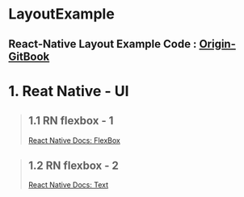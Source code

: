 LayoutExample
===
React-Native Layout Example Code : [Origin-GitBook](https://g6ling.gitbooks.io/react-native-tutorial-korean/1-3ko.html)
---

# 1. Reat Native - UI
> ## 1.1 RN flexbox - 1
> [React Native Docs: FlexBox](https://reactnative.dev/docs/flexbox#__docusaurus)

> ## 1.2 RN flexbox - 2
> [React Native Docs: Text](https://reactnative.dev/docs/text.html#style)
